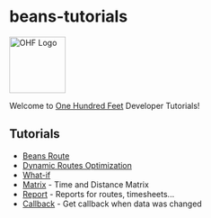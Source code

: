 # beans-tutorials
<img src="https://www.beans.ai/img/img-logo-black.png" alt="OHF Logo" style="height: 100px; width:100px;"/>

Welcome to [One Hundred Feet](https://www.beans.ai) Developer Tutorials!


## Tutorials

- [Beans Route](https://github.com/beansai/beans-tutorials/tree/main/beans-route)
- [Dynamic Routes Optimization](https://github.com/beansai/beans-tutorials/tree/main/dynamic-routes-optimization)
- [What-if](https://github.com/beansai/beans-tutorials/tree/main/what-if)
- [Matrix](/matrix) - Time and Distance Matrix
- [Report](/report) - Reports for routes, timesheets...
- [Callback](/callback) - Get callback when data was changed